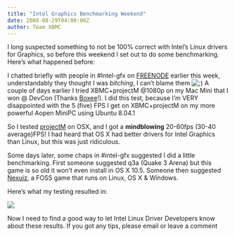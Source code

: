 ```yaml
---
title: "Intel Graphics Benchmarking Weekend"
date: 2008-08-29T04:00:00Z
author: Team XBMC
---
```


I long suspected something to not be 100% correct with Intel’s Linux drivers for Graphics, so before this weekend I set out to do some benchmarking. Here’s what happened before:

I chatted briefly with people in #Intel-gfx on [FREENODE](http://freenode.net/) earlier this week, understandably they thought I was _bitching_, I can’t blame them ![;)](/images/blog/icon_wink.gif) A couple of days earlier I tried XBMC+projectM @1080p on my Mac Mini that I won @ DevCon (Thanks [Boxee](http://blog.boxee.tv)!). I did this test, because I’m VERY disappointed with the 5 (five) FPS I get on XBMC+projectM on my more powerful Aopen MiniPC using Ubuntu 8.04.1

So I tested [projectM](http://projectm.sourceforge.net/) on OSX, and I got a **mindblowing** 20-60fps (30-40 average)FPS! I had heard that OS X had better drivers for Intel Graphics than Linux, but this was just ridiculous.

Some days later, some chaps in #intel-gfx suggested I did a little benchmarking. First someone suggested q3a (Quake 3 Arena) but this game is so old it won’t even install in OS X 10.5. Someone then suggested [Nexuiz](http://www.alientrap.com/games/nexuiz/), a FOSS game that runs on Linux, OS X & Windows.

Here’s what my testing resulted in:

[![](/images/blog/timedemo3_1.webp)](/images/blog/timedemo3_1.webp)

Now I need to find a good way to let Intel Linux Driver Developers know about these results. If you got any tips, please email or leave a comment
